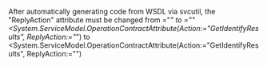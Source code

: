﻿After automatically generating code from WSDL via svcutil, the "ReplyAction" attribute must be changed from ="*" to =""
	<System.ServiceModel.OperationContractAttribute(Action:="GetIdentifyResults", ReplyAction:="*")
		to
	<System.ServiceModel.OperationContractAttribute(Action:="GetIdentifyResults", ReplyAction:="")